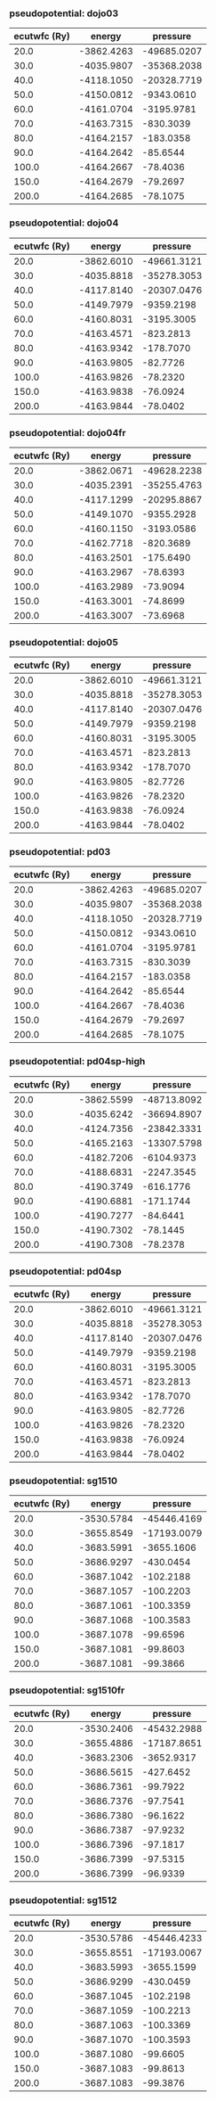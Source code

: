 ### pseudopotential: dojo03
| ecutwfc (Ry) | energy | pressure | 
| --- | --- | --- | 
| 20.0 | -3862.4263| -49685.0207|
| 30.0 | -4035.9807| -35368.2038|
| 40.0 | -4118.1050| -20328.7719|
| 50.0 | -4150.0812| -9343.0610|
| 60.0 | -4161.0704| -3195.9781|
| 70.0 | -4163.7315| -830.3039|
| 80.0 | -4164.2157| -183.0358|
| 90.0 | -4164.2642| -85.6544|
| 100.0 | -4164.2667| -78.4036|
| 150.0 | -4164.2679| -79.2697|
| 200.0 | -4164.2685| -78.1075|

### pseudopotential: dojo04
| ecutwfc (Ry) | energy | pressure | 
| --- | --- | --- | 
| 20.0 | -3862.6010| -49661.3121|
| 30.0 | -4035.8818| -35278.3053|
| 40.0 | -4117.8140| -20307.0476|
| 50.0 | -4149.7979| -9359.2198|
| 60.0 | -4160.8031| -3195.3005|
| 70.0 | -4163.4571| -823.2813|
| 80.0 | -4163.9342| -178.7070|
| 90.0 | -4163.9805| -82.7726|
| 100.0 | -4163.9826| -78.2320|
| 150.0 | -4163.9838| -76.0924|
| 200.0 | -4163.9844| -78.0402|

### pseudopotential: dojo04fr
| ecutwfc (Ry) | energy | pressure | 
| --- | --- | --- | 
| 20.0 | -3862.0671| -49628.2238|
| 30.0 | -4035.2391| -35255.4763|
| 40.0 | -4117.1299| -20295.8867|
| 50.0 | -4149.1070| -9355.2928|
| 60.0 | -4160.1150| -3193.0586|
| 70.0 | -4162.7718| -820.3689|
| 80.0 | -4163.2501| -175.6490|
| 90.0 | -4163.2967| -78.6393|
| 100.0 | -4163.2989| -73.9094|
| 150.0 | -4163.3001| -74.8699|
| 200.0 | -4163.3007| -73.6968|

### pseudopotential: dojo05
| ecutwfc (Ry) | energy | pressure | 
| --- | --- | --- | 
| 20.0 | -3862.6010| -49661.3121|
| 30.0 | -4035.8818| -35278.3053|
| 40.0 | -4117.8140| -20307.0476|
| 50.0 | -4149.7979| -9359.2198|
| 60.0 | -4160.8031| -3195.3005|
| 70.0 | -4163.4571| -823.2813|
| 80.0 | -4163.9342| -178.7070|
| 90.0 | -4163.9805| -82.7726|
| 100.0 | -4163.9826| -78.2320|
| 150.0 | -4163.9838| -76.0924|
| 200.0 | -4163.9844| -78.0402|

### pseudopotential: pd03
| ecutwfc (Ry) | energy | pressure | 
| --- | --- | --- | 
| 20.0 | -3862.4263| -49685.0207|
| 30.0 | -4035.9807| -35368.2038|
| 40.0 | -4118.1050| -20328.7719|
| 50.0 | -4150.0812| -9343.0610|
| 60.0 | -4161.0704| -3195.9781|
| 70.0 | -4163.7315| -830.3039|
| 80.0 | -4164.2157| -183.0358|
| 90.0 | -4164.2642| -85.6544|
| 100.0 | -4164.2667| -78.4036|
| 150.0 | -4164.2679| -79.2697|
| 200.0 | -4164.2685| -78.1075|

### pseudopotential: pd04sp-high
| ecutwfc (Ry) | energy | pressure | 
| --- | --- | --- | 
| 20.0 | -3862.5599| -48713.8092|
| 30.0 | -4035.6242| -36694.8907|
| 40.0 | -4124.7356| -23842.3331|
| 50.0 | -4165.2163| -13307.5798|
| 60.0 | -4182.7206| -6104.9373|
| 70.0 | -4188.6831| -2247.3545|
| 80.0 | -4190.3749| -616.1776|
| 90.0 | -4190.6881| -171.1744|
| 100.0 | -4190.7277| -84.6441|
| 150.0 | -4190.7302| -78.1445|
| 200.0 | -4190.7308| -78.2378|

### pseudopotential: pd04sp
| ecutwfc (Ry) | energy | pressure | 
| --- | --- | --- | 
| 20.0 | -3862.6010| -49661.3121|
| 30.0 | -4035.8818| -35278.3053|
| 40.0 | -4117.8140| -20307.0476|
| 50.0 | -4149.7979| -9359.2198|
| 60.0 | -4160.8031| -3195.3005|
| 70.0 | -4163.4571| -823.2813|
| 80.0 | -4163.9342| -178.7070|
| 90.0 | -4163.9805| -82.7726|
| 100.0 | -4163.9826| -78.2320|
| 150.0 | -4163.9838| -76.0924|
| 200.0 | -4163.9844| -78.0402|

### pseudopotential: sg1510
| ecutwfc (Ry) | energy | pressure | 
| --- | --- | --- | 
| 20.0 | -3530.5784| -45446.4169|
| 30.0 | -3655.8549| -17193.0079|
| 40.0 | -3683.5991| -3655.1606|
| 50.0 | -3686.9297| -430.0454|
| 60.0 | -3687.1042| -102.2188|
| 70.0 | -3687.1057| -100.2203|
| 80.0 | -3687.1061| -100.3359|
| 90.0 | -3687.1068| -100.3583|
| 100.0 | -3687.1078| -99.6596|
| 150.0 | -3687.1081| -99.8603|
| 200.0 | -3687.1081| -99.3866|

### pseudopotential: sg1510fr
| ecutwfc (Ry) | energy | pressure | 
| --- | --- | --- | 
| 20.0 | -3530.2406| -45432.2988|
| 30.0 | -3655.4886| -17187.8651|
| 40.0 | -3683.2306| -3652.9317|
| 50.0 | -3686.5615| -427.6452|
| 60.0 | -3686.7361| -99.7922|
| 70.0 | -3686.7376| -97.7541|
| 80.0 | -3686.7380| -96.1622|
| 90.0 | -3686.7387| -97.9232|
| 100.0 | -3686.7396| -97.1817|
| 150.0 | -3686.7399| -97.5315|
| 200.0 | -3686.7399| -96.9339|

### pseudopotential: sg1512
| ecutwfc (Ry) | energy | pressure | 
| --- | --- | --- | 
| 20.0 | -3530.5786| -45446.4233|
| 30.0 | -3655.8551| -17193.0067|
| 40.0 | -3683.5993| -3655.1599|
| 50.0 | -3686.9299| -430.0459|
| 60.0 | -3687.1045| -102.2198|
| 70.0 | -3687.1059| -100.2213|
| 80.0 | -3687.1063| -100.3369|
| 90.0 | -3687.1070| -100.3593|
| 100.0 | -3687.1080| -99.6605|
| 150.0 | -3687.1083| -99.8613|
| 200.0 | -3687.1083| -99.3876|

